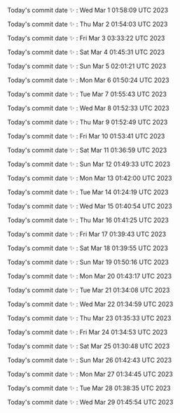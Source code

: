 Today's commit date ✨ : Wed Mar 1 01:58:09 UTC 2023 

Today's commit date ✨ : Thu Mar 2 01:54:03 UTC 2023 

Today's commit date ✨ : Fri Mar 3 03:33:22 UTC 2023 

Today's commit date ✨ : Sat Mar 4 01:45:31 UTC 2023 

Today's commit date ✨ : Sun Mar 5 02:01:21 UTC 2023 

Today's commit date ✨ : Mon Mar 6 01:50:24 UTC 2023 

Today's commit date ✨ : Tue Mar 7 01:55:43 UTC 2023 

Today's commit date ✨ : Wed Mar 8 01:52:33 UTC 2023 

Today's commit date ✨ : Thu Mar 9 01:52:49 UTC 2023 

Today's commit date ✨ : Fri Mar 10 01:53:41 UTC 2023 

Today's commit date ✨ : Sat Mar 11 01:36:59 UTC 2023 

Today's commit date ✨ : Sun Mar 12 01:49:33 UTC 2023 

Today's commit date ✨ : Mon Mar 13 01:42:00 UTC 2023 

Today's commit date ✨ : Tue Mar 14 01:24:19 UTC 2023 

Today's commit date ✨ : Wed Mar 15 01:40:54 UTC 2023 

Today's commit date ✨ : Thu Mar 16 01:41:25 UTC 2023 

Today's commit date ✨ : Fri Mar 17 01:39:43 UTC 2023 

Today's commit date ✨ : Sat Mar 18 01:39:55 UTC 2023 

Today's commit date ✨ : Sun Mar 19 01:50:16 UTC 2023 

Today's commit date ✨ : Mon Mar 20 01:43:17 UTC 2023 

Today's commit date ✨ : Tue Mar 21 01:34:08 UTC 2023 

Today's commit date ✨ : Wed Mar 22 01:34:59 UTC 2023 

Today's commit date ✨ : Thu Mar 23 01:35:33 UTC 2023 

Today's commit date ✨ : Fri Mar 24 01:34:53 UTC 2023 

Today's commit date ✨ : Sat Mar 25 01:30:48 UTC 2023 

Today's commit date ✨ : Sun Mar 26 01:42:43 UTC 2023 

Today's commit date ✨ : Mon Mar 27 01:34:45 UTC 2023 

Today's commit date ✨ : Tue Mar 28 01:38:35 UTC 2023 

Today's commit date ✨ : Wed Mar 29 01:45:54 UTC 2023 

